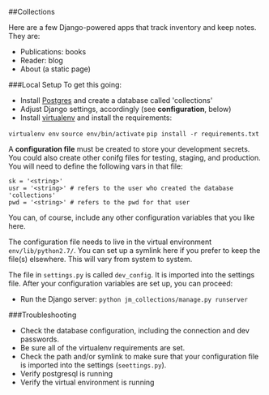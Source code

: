##Collections

Here are a few Django-powered apps that track inventory and keep notes.
They are:

* Publications: books
* Reader: blog
* About (a static page)

###Local Setup
To get this going:
* Install [Postgres](http://www.postgresql.org/) and create a database called 'collections'
* Adjust Django settings, accordingly (see **configuration**, below)
* Install [virtualenv](http://docs.python-guide.org/en/latest/dev/virtualenvs/) and install the requirements:

`virtualenv env`
`source env/bin/activate`
`pip install -r requirements.txt`

A **configuration file** must be created to store your development secrets. You could also create other conifg files for testing, staging, and production. You will need to define the following vars in that file:

```
sk = '<string>'
usr = '<string>' # refers to the user who created the database 'collections'
pwd = '<string>' # refers to the pwd for that user
```

You can, of course, include any other configuration variables that you like here.

The configuration file needs to live in the virtual environment `env/lib/python2.7/`. You can set up a symlink here if you prefer to keep the file(s) elsewhere. This will vary from system to system.

The file in `settings.py` is called `dev_config`. It is imported into the settings file. After your configuration variables are set up, you can proceed:

* Run the Django server:
`python jm_collections/manage.py runserver`

###Troubleshooting
* Check the database configuration, including the connection and dev passwords. 
* Be sure all of the virtualenv requirements are set.
* Check the path and/or symlink to make sure that your configuration file is imported into the settings (`seettings.py`).
* Verify postgresql is running
* Verify the virtual environment is running
